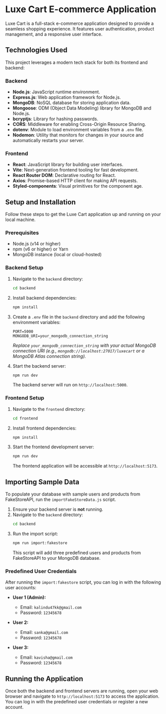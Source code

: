# Luxe Cart E-commerce Application

Luxe Cart is a full-stack e-commerce application designed to provide a seamless shopping experience. It features user authentication, product management, and a responsive user interface.

## Technologies Used

This project leverages a modern tech stack for both its frontend and backend:

### Backend
- **Node.js**: JavaScript runtime environment.
- **Express.js**: Web application framework for Node.js.
- **MongoDB**: NoSQL database for storing application data.
- **Mongoose**: ODM (Object Data Modeling) library for MongoDB and Node.js.
- **bcryptjs**: Library for hashing passwords.
- **CORS**: Middleware for enabling Cross-Origin Resource Sharing.
- **dotenv**: Module to load environment variables from a `.env` file.
- **Nodemon**: Utility that monitors for changes in your source and automatically restarts your server.

### Frontend
- **React**: JavaScript library for building user interfaces.
- **Vite**: Next-generation frontend tooling for fast development.
- **React Router DOM**: Declarative routing for React.
- **Axios**: Promise-based HTTP client for making API requests.
- **Styled-components**: Visual primitives for the component age.

## Setup and Installation

Follow these steps to get the Luxe Cart application up and running on your local machine.

### Prerequisites
- Node.js (v14 or higher)
- npm (v6 or higher) or Yarn
- MongoDB instance (local or cloud-hosted)

### Backend Setup
1. Navigate to the `backend` directory:
   ```bash
   cd backend
   ```
2. Install backend dependencies:
   ```bash
   npm install
   ```
3. Create a `.env` file in the `backend` directory and add the following environment variables:
   ```
   PORT=5000
   MONGODB_URI=your_mongodb_connection_string
   ```
   *Replace `your_mongodb_connection_string` with your actual MongoDB connection URI (e.g., `mongodb://localhost:27017/luxecart` or a MongoDB Atlas connection string).* 

4. Start the backend server:
   ```bash
   npm run dev
   ```
   The backend server will run on `http://localhost:5000`.

### Frontend Setup
1. Navigate to the `frontend` directory:
   ```bash
   cd frontend
   ```
2. Install frontend dependencies:
   ```bash
   npm install
   ```
3. Start the frontend development server:
   ```bash
   npm run dev
   ```
   The frontend application will be accessible at `http://localhost:5173`.

## Importing Sample Data

To populate your database with sample users and products from FakeStoreAPI, run the `importFakeStoreData.js` script.

1. Ensure your backend server is **not** running.
2. Navigate to the `backend` directory:
   ```bash
   cd backend
   ```
3. Run the import script:
   ```bash
   npm run import:fakestore
   ```
   This script will add three predefined users and products from FakeStoreAPI to your MongoDB database.

### Predefined User Credentials

After running the `import:fakestore` script, you can log in with the following user accounts:

- **User 1 (Admin):**
  - Email: `kalindu47kk@gmail.com`
  - Password: `12345678`

- **User 2:**
  - Email: `sanka@gmail.com`
  - Password: `12345678`

- **User 3:**
  - Email: `kavisha@gmail.com`
  - Password: `12345678`

## Running the Application

Once both the backend and frontend servers are running, open your web browser and navigate to `http://localhost:5173` to access the application. You can log in with the predefined user credentials or register a new account.